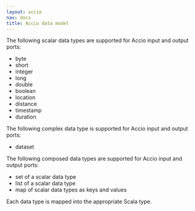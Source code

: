 ```yaml
---
layout: accio
nav: docs
title: Accio data model
---
```


The following scalar data types are supported for Accio input and output ports:

  * byte
  * short
  * integer
  * long
  * double
  * boolean
  * location
  * distance
  * timestamp
  * duration

The following complex data type is supported for Accio input and output ports:
  * dataset

The following composed data types are supported for Accio input and output ports:

  * set of a scalar data type
  * list of a scalar data type
  * map of scalar data types as keys and values

Each data type is mapped into the appropriate Scala type.
